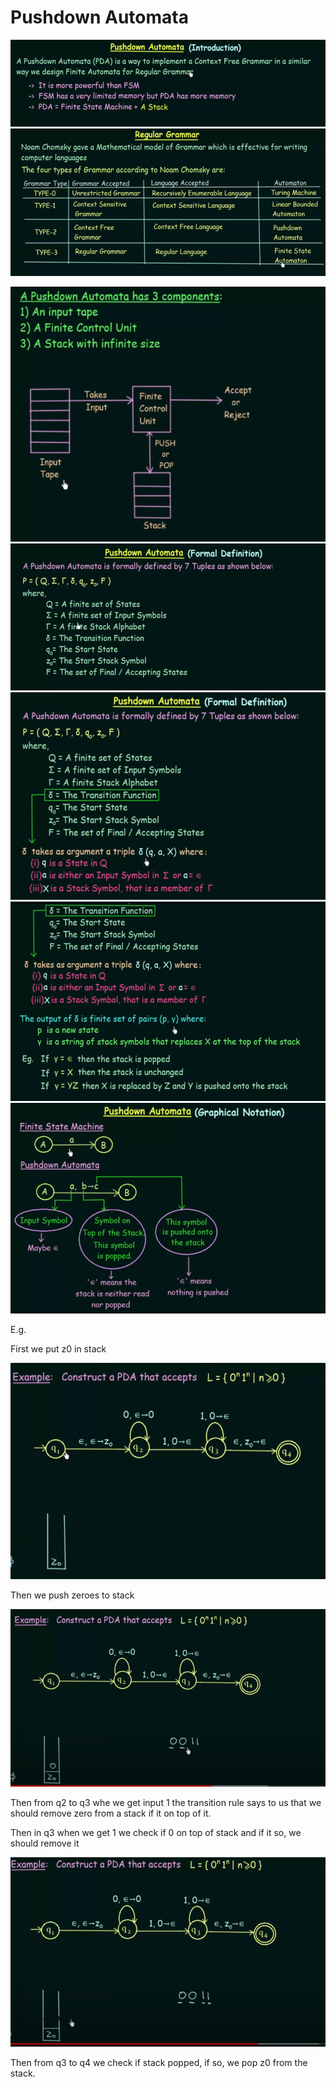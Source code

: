 # Pushdown Automata

![img.png](img.png)
![img_1.png](img_1.png)

![img_2.png](img_2.png)
![img_3.png](img_3.png)
![img_4.png](img_4.png)
![img_5.png](img_5.png)
![img_6.png](img_6.png)

E.g.

First we put z0 in stack

![img_7.png](img_7.png)

Then we push zeroes to stack

![img_8.png](img_8.png)

Then from q2 to q3 whe we get input 1 the transition rule says to us that we 
should remove zero from a stack if it on top of it.

Then in q3 when we get 1 we check if 0 on top of stack and if it so, we should 
remove it

![img_9.png](img_9.png)

Then from q3 to q4 we check if stack popped, if so, we pop z0 from the stack.
